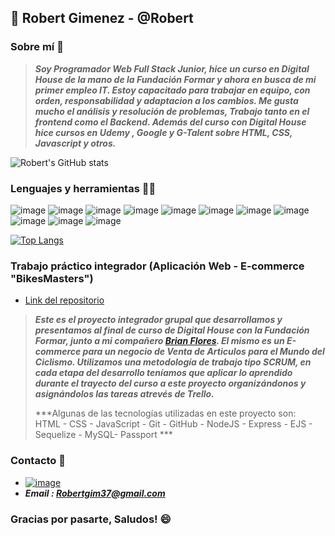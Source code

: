 ## :wave: Robert Gimenez - @Robert

### Sobre mí :page_with_curl:
>***Soy Programador Web Full Stack Junior, hice un curso en Digital House de la mano de la Fundación Formar y ahora en busca de mi
>primer empleo IT. Estoy capacitado para trabajar en equipo, con orden, responsabilidad y adaptacion a los cambios.
>Me gusta mucho el análisis y resolución de problemas, Trabajo tanto en el frontend como el Backend.
>Además del curso con Digital House hice cursos en Udemy , Google y G-Talent sobre HTML, CSS, Javascript y otros.***

![Robert's GitHub stats](https://github-readme-stats.vercel.app/api?username=ROBERT-Gimenez&show_icons=true&theme=tokyonight&locale=es)

### Lenguajes y herramientas :technologist:
![image](https://img.shields.io/badge/Visual_Studio_Code-0078D4?style=for-the-badge&logo=visual%20studio%20code&logoColor=white)
![image](https://img.shields.io/badge/HTML5-E34F26?style=for-the-badge&logo=html5&logoColor=white)
![image](https://img.shields.io/badge/CSS3-1572B6?style=for-the-badge&logo=css3&logoColor=white)
![image](https://img.shields.io/badge/JavaScript-323330?style=for-the-badge&logo=javascript&logoColor=F7DF1E)
![image](https://img.shields.io/badge/Node.js-339933?style=for-the-badge&logo=nodedotjs&logoColor=white)
![image](https://img.shields.io/badge/Express.js-000000?style=for-the-badge&logo=express&logoColor=white)
![image](https://img.shields.io/badge/Sequelize-52B0E7?style=for-the-badge&logo=Sequelize&logoColor=white)
![image](https://img.shields.io/badge/MySQL-005C84?style=for-the-badge&logo=mysql&logoColor=white)
![image](https://img.shields.io/badge/Postman-FF6C37?style=for-the-badge&logo=Postman&logoColor=white)
![image](https://img.shields.io/badge/React-20232A?style=for-the-badge&logo=react&logoColor=61DAFB)
![image](https://img.shields.io/badge/typescript-%23007ACC.svg?style=for-the-badge&logo=typescript&logoColor=white)


[![Top Langs](https://github-readme-stats.vercel.app/api/top-langs/?username=ROBERT-Gimenez&layout=compact&theme=tokyonight&locale=es)](https://github.com/ROBERT-Gimenez/github-readme-stats)

### Trabajo práctico integrador (Aplicación Web - E-commerce "BikesMasters")
- [Link del repositorio](https://github.com/BrianFloresOk/grupo_11_bikesmasters)
> ***Este es el proyecto integrador grupal que desarrollamos y presentamos al final de curso de Digital House con la Fundación Formar, junto a mi compañero
> [Brian Flores](https://github.com/BrianFloresOk).
> El mismo es un E-commerce para un negocio de Venta de Articulos para el Mundo del Ciclismo. Utilizamos una metodología de trabajo tipo SCRUM, en cada etapa del desarrollo teníamos
> que aplicar lo aprendido durante el trayecto del curso a este proyecto organizándonos y asignándolos las tareas atrevés de Trello.***
> 
> ***Algunas de las tecnologías utilizadas en este proyecto son:  
> HTML - CSS - JavaScript - Git - GitHub - NodeJS - Express - EJS - Sequelize - MySQL- Passport  ***



### Contacto :postbox:
- [![image](https://img.shields.io/badge/LinkedIn-0077B5?style=for-the-badge&logo=linkedin&logoColor=white)](https://www.linkedin.com/in/robert-gimenez-32b87b229/)
- ***Email : Robertgim37@gmail.com***

### Gracias por pasarte, Saludos! :smile:
